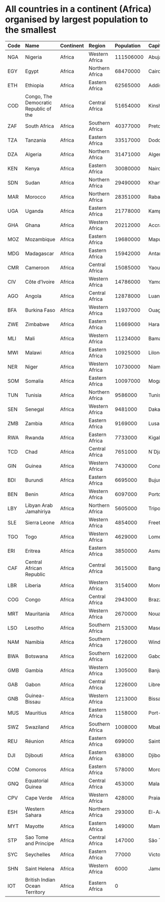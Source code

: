 # All countries in a continent (Africa) organised by largest population to the smallest

| Code | Name | Continent | Region | Population | Capital |
| :--- | :--- | :--- | :--- | :--- | :--- |
|NGA|Nigeria|Africa|Western Africa|111506000|Abuja|
|EGY|Egypt|Africa|Northern Africa|68470000|Cairo|
|ETH|Ethiopia|Africa|Eastern Africa|62565000|Addis Abeba|
|COD|Congo, The Democratic Republic of the|Africa|Central Africa|51654000|Kinshasa|
|ZAF|South Africa|Africa|Southern Africa|40377000|Pretoria|
|TZA|Tanzania|Africa|Eastern Africa|33517000|Dodoma|
|DZA|Algeria|Africa|Northern Africa|31471000|Alger|
|KEN|Kenya|Africa|Eastern Africa|30080000|Nairobi|
|SDN|Sudan|Africa|Northern Africa|29490000|Khartum|
|MAR|Morocco|Africa|Northern Africa|28351000|Rabat|
|UGA|Uganda|Africa|Eastern Africa|21778000|Kampala|
|GHA|Ghana|Africa|Western Africa|20212000|Accra|
|MOZ|Mozambique|Africa|Eastern Africa|19680000|Maputo|
|MDG|Madagascar|Africa|Eastern Africa|15942000|Antananarivo|
|CMR|Cameroon|Africa|Central Africa|15085000|Yaoundé|
|CIV|Côte d’Ivoire|Africa|Western Africa|14786000|Yamoussoukro|
|AGO|Angola|Africa|Central Africa|12878000|Luanda|
|BFA|Burkina Faso|Africa|Western Africa|11937000|Ouagadougou|
|ZWE|Zimbabwe|Africa|Eastern Africa|11669000|Harare|
|MLI|Mali|Africa|Western Africa|11234000|Bamako|
|MWI|Malawi|Africa|Eastern Africa|10925000|Lilongwe|
|NER|Niger|Africa|Western Africa|10730000|Niamey|
|SOM|Somalia|Africa|Eastern Africa|10097000|Mogadishu|
|TUN|Tunisia|Africa|Northern Africa|9586000|Tunis|
|SEN|Senegal|Africa|Western Africa|9481000|Dakar|
|ZMB|Zambia|Africa|Eastern Africa|9169000|Lusaka|
|RWA|Rwanda|Africa|Eastern Africa|7733000|Kigali|
|TCD|Chad|Africa|Central Africa|7651000|N´Djaména|
|GIN|Guinea|Africa|Western Africa|7430000|Conakry|
|BDI|Burundi|Africa|Eastern Africa|6695000|Bujumbura|
|BEN|Benin|Africa|Western Africa|6097000|Porto-Novo|
|LBY|Libyan Arab Jamahiriya|Africa|Northern Africa|5605000|Tripoli|
|SLE|Sierra Leone|Africa|Western Africa|4854000|Freetown|
|TGO|Togo|Africa|Western Africa|4629000|Lomé|
|ERI|Eritrea|Africa|Eastern Africa|3850000|Asmara|
|CAF|Central African Republic|Africa|Central Africa|3615000|Bangui|
|LBR|Liberia|Africa|Western Africa|3154000|Monrovia|
|COG|Congo|Africa|Central Africa|2943000|Brazzaville|
|MRT|Mauritania|Africa|Western Africa|2670000|Nouakchott|
|LSO|Lesotho|Africa|Southern Africa|2153000|Maseru|
|NAM|Namibia|Africa|Southern Africa|1726000|Windhoek|
|BWA|Botswana|Africa|Southern Africa|1622000|Gaborone|
|GMB|Gambia|Africa|Western Africa|1305000|Banjul|
|GAB|Gabon|Africa|Central Africa|1226000|Libreville|
|GNB|Guinea-Bissau|Africa|Western Africa|1213000|Bissau|
|MUS|Mauritius|Africa|Eastern Africa|1158000|Port-Louis|
|SWZ|Swaziland|Africa|Southern Africa|1008000|Mbabane|
|REU|Réunion|Africa|Eastern Africa|699000|Saint-Denis|
|DJI|Djibouti|Africa|Eastern Africa|638000|Djibouti|
|COM|Comoros|Africa|Eastern Africa|578000|Moroni|
|GNQ|Equatorial Guinea|Africa|Central Africa|453000|Malabo|
|CPV|Cape Verde|Africa|Western Africa|428000|Praia|
|ESH|Western Sahara|Africa|Northern Africa|293000|El-Aaiún|
|MYT|Mayotte|Africa|Eastern Africa|149000|Mamoutzou|
|STP|Sao Tome and Principe|Africa|Central Africa|147000|São Tomé|
|SYC|Seychelles|Africa|Eastern Africa|77000|Victoria|
|SHN|Saint Helena|Africa|Western Africa|6000|Jamestown|
|IOT|British Indian Ocean Territory|Africa|Eastern Africa|0| |
